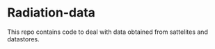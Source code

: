 # Radiation-data
This repo contains code to deal with data obtained from sattelites and datastores.
